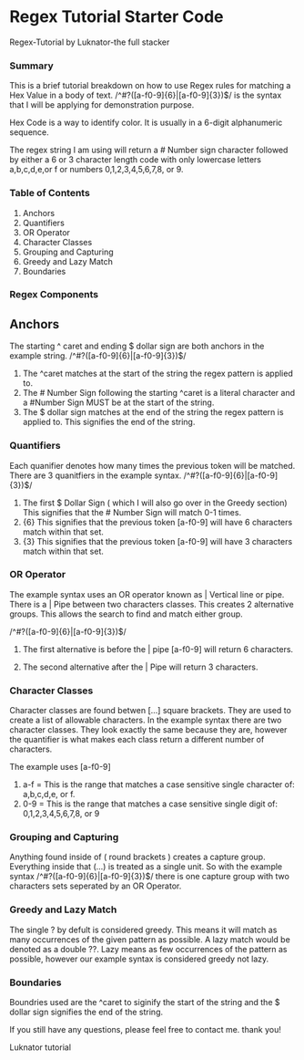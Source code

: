 # Regex Tutorial Starter Code

Regex-Tutorial by Luknator-the full stacker

### Summary
This is a brief tutorial breakdown on how to use Regex rules for matching a Hex Value in a body of text. /^#?([a-f0-9]{6}|[a-f0-9]{3})$/ is the syntax that I will be applying for demonstration purpose.

Hex Code is a way to identify color. It is usually in a 6-digit alphanumeric sequence.

The regex string I am using will return a # Number sign character followed by either a 6 or 3 character length code with only lowercase letters a,b,c,d,e,or f or numbers 0,1,2,3,4,5,6,7,8, or 9.


### Table of Contents
1. Anchors
2. Quantifiers
3. OR Operator
4. Character Classes
5. Grouping and Capturing
6. Greedy and Lazy Match
7. Boundaries

### Regex Components
## Anchors
The starting ^ caret and ending $ dollar sign are both anchors in the example string. /^#?([a-f0-9]{6}|[a-f0-9]{3})$/
1. The ^caret matches at the start of the string the regex pattern is applied to.
2. The # Number Sign following the starting ^caret is a literal character and a #Number Sign MUST be at the start of the string.
3. The $ dollar sign matches at the end of the string the regex pattern is applied to. This signifies the end of the string.

### Quantifiers
Each quanifier denotes how many times the previous token will be matched. There are 3 quanitfiers in the example syntax. /^#?([a-f0-9]{6}|[a-f0-9]{3})$/
1. The first $ Dollar Sign ( which I will also go over in the Greedy section) This signifies that the # Number Sign will match 0-1 times.
2. {6} This signifies that the previous token [a-f0-9] will have 6 characters match within that set.
3. {3} This signifies that the previous token [a-f0-9] will have 3 characters match within that set.

### OR Operator
The example syntax uses an OR operator known as | Vertical line or pipe. There is a | Pipe between two characters classes. This creates 2 alternative groups. This allows the search to find and match either group.

/^#?([a-f0-9]{6}|[a-f0-9]{3})$/

1. The first alternative is before the | pipe [a-f0-9] will return 6 characters.

2. The second alternative after the | Pipe will return 3 characters.

### Character Classes
Character classes are found betwen [...] square brackets. They are used to create a list of allowable characters. In the example syntax there are two character classes. They look exactly the same because they are, however the quantifier is what makes each class return a different number of characters.

The example uses [a-f0-9]

1) a-f = This is the range that matches a case sensitive single character of: a,b,c,d,e, or f.
2) 0-9 = This is the range that matches a case sensitive single digit of: 0,1,2,3,4,5,6,7,8, or 9

### Grouping and Capturing
Anything found inside of ( round brackets ) creates a capture group. Everything inside that (...) is treated as a single unit. So with the example syntax /^#?([a-f0-9]{6}|[a-f0-9]{3})$/ there is one capture group with two characters sets seperated by an OR Operator.

### Greedy and Lazy Match
The single ? by defult is considered greedy. This means it will match as many occurrences of the given pattern as possible. A lazy match would be denoted as a double ??. Lazy means as few occurrences of the pattern as possible, however our example syntax is considered greedy not lazy.

### Boundaries
Boundries used are the ^caret to siginify the start of the string and the $ dollar sign signifies the end of the string.

If you still have any questions, please feel free to contact me. thank you!

Luknator tutorial
